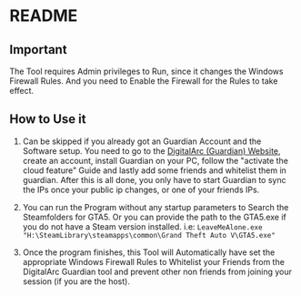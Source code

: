 ﻿# README

## Important
The Tool requires Admin privileges to Run, since it changes the Windows Firewall Rules. 
And you need to Enable the Firewall for the Rules to take effect.

## How to Use it
1. Can be skipped if you already got an Guardian Account and the Software setup. You need to go to the [DigitalArc (Guardian) Website](https://www.thedigitalarc.com/software/guardian), create an account, install Guardian on your PC, follow the "activate the cloud feature" Guide and lastly add some friends and whitelist them in guardian.
After this is all done, you only have to start Guardian to sync the IPs once your public ip changes, or one of your friends IPs.

2. You can run the Program without any startup parameters to Search the Steamfolders for GTA5. Or you can provide the path to the GTA5.exe if you do not have a Steam version installed.
i.e: ```LeaveMeAlone.exe "H:\SteamLibrary\steamapps\common\Grand Theft Auto V\GTA5.exe"```

3. Once the program finishes, this Tool will Automatically have set the appropriate Windows Firewall Rules to Whitelist your Friends from the DigitalArc Guardian tool and prevent other non friends from joining your session (if you are the host).